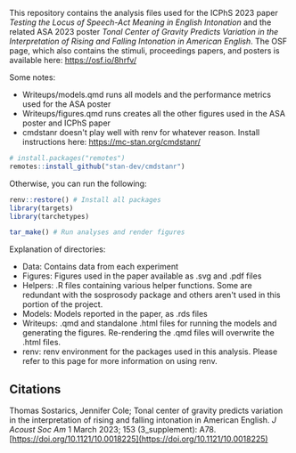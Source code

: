 This repository contains the analysis files used for the ICPhS 2023 paper *Testing the Locus of Speech-Act Meaning in English Intonation* and the related ASA 2023 poster *Tonal Center of Gravity Predicts Variation in the Interpretation of Rising and Falling Intonation in American English*. The OSF page, which also contains the stimuli, proceedings papers, and posters is available here: https://osf.io/8hrfv/

Some notes:
 - Writeups/models.qmd runs all models and the performance metrics used for the ASA poster
 - Writeups/figures.qmd runs creates all the other figures used in the ASA poster and ICPhS paper
 - cmdstanr doesn't play well with renv for whatever reason. Install instructions here: https://mc-stan.org/cmdstanr/

```r
# install.packages("remotes")
remotes::install_github("stan-dev/cmdstanr")
```

Otherwise, you can run the following:

```r
renv::restore() # Install all packages
library(targets)
library(tarchetypes)

tar_make() # Run analyses and render figures
```
Explanation of directories:

 - Data: Contains data from each experiment
 - Figures: Figures used in the paper available as .svg and .pdf files
 - Helpers: .R files containing various helper functions. Some are redundant with the sosprosody package and others aren't used in this portion of the project.
 - Models: Models reported in the paper, as .rds files
 - Writeups: .qmd and standalone .html files for running the models and generating the figures. Re-rendering the .qmd files will overwrite the .html files.
 - renv: renv environment for the packages used in this analysis. Please refer to this page for more information on using renv.

## Citations

Thomas Sostarics, Jennifer Cole; Tonal center of gravity predicts variation in the interpretation of rising and falling intonation in American English. *J Acoust Soc Am* 1 March 2023; 153 (3_supplement): A78. [https://doi.org/10.1121/10.0018225](https://doi.org/10.1121/10.0018225)
